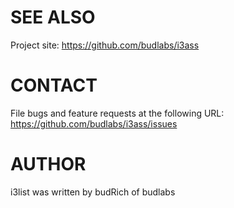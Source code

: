 # SEE ALSO
Project site: <https://github.com/budlabs/i3ass>

# CONTACT
File bugs and feature requests at the following URL:  
<https://github.com/budlabs/i3ass/issues>

# AUTHOR
i3list was written by budRich of budlabs
